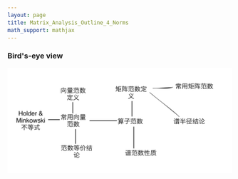 ```yaml
---
layout: page
title: Matrix_Analysis_Outline_4_Norms
math_support: mathjax
---
```



### Bird's-eye view

![](/wiki/img/matrix-ch4-norm.svg)


